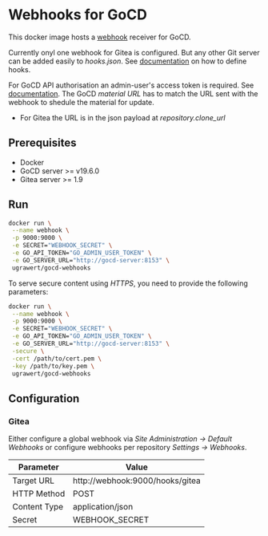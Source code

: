 # Webhooks for GoCD

This docker image hosts a [webhook](https://github.com/adnanh/webhook) receiver
for GoCD.

Currently onyl one webhook for Gitea is configured. But any other Git server can
be added easily to *hooks.json*. See
[documentation](https://github.com/adnanh/webhook/blob/master/docs/Hook-Examples.md)
on how to define hooks.

For GoCD API authorisation an admin-user's access token is required. See
[documentation](https://docs.gocd.org/current/configuration/access_tokens.html).
The GoCD *material URL* has to match the URL sent with the webhook to shedule
the material for update.

- For Gitea the URL is in the json payload at *repository.clone_url*

## Prerequisites

- Docker
- GoCD server >= v19.6.0
- Gitea server >= 1.9

## Run

```sh
docker run \
 --name webhook \
 -p 9000:9000 \
 -e SECRET="WEBHOOK_SECRET" \
 -e GO_API_TOKEN="GO_ADMIN_USER_TOKEN" \
 -e GO_SERVER_URL="http://gocd-server:8153" \
 ugrawert/gocd-webhooks
```

To serve secure content using *HTTPS*, you need to provide the following
parameters:

```sh
docker run \
 --name webhook \
 -p 9000:9000 \
 -e SECRET="WEBHOOK_SECRET" \
 -e GO_API_TOKEN="GO_ADMIN_USER_TOKEN" \
 -e GO_SERVER_URL="http://gocd-server:8153" \
 -secure \
 -cert /path/to/cert.pem \
 -key /path/to/key.pem \
 ugrawert/gocd-webhooks
```

## Configuration

### Gitea

Either configure a global webhook via *Site Administration -> Default Webhooks*
or configure webhooks per repository *Settings -> Webhooks*.

| Parameter         | Value                           |
|-------------------|---------------------------------|
|   Target URL      | http://webhook:9000/hooks/gitea |
|   HTTP Method     | POST                            |
|   Content Type    | application/json                |
|   Secret          | WEBHOOK_SECRET                  |
